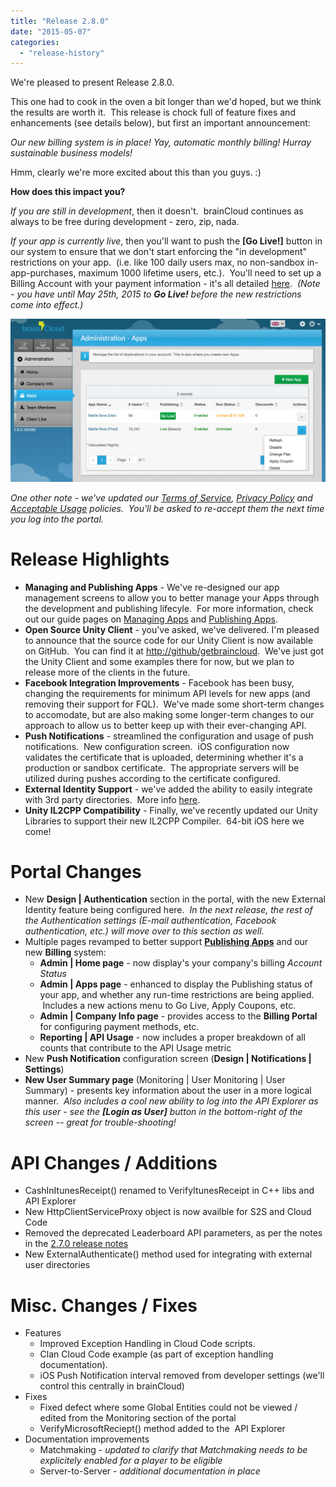 ```yaml
---
title: "Release 2.8.0"
date: "2015-05-07"
categories: 
  - "release-history"
---
```


We're pleased to present Release 2.8.0.

This one had to cook in the oven a bit longer than we'd hoped, but we think the results are worth it.  This release is chock full of feature fixes and enhancements (see details below), but first an important announcement:

_Our new billing system is in place! Yay, automatic monthly billing! Hurray sustainable business models!_ 

Hmm, clearly we're more excited about this than you guys. :)

**How does this impact you?**

_If you are still in development_, then it doesn't.  brainCloud continues as always to be free during development - zero, zip, nada.

_If your app is currently live_, then you'll want to push the **\[Go Live!\]** button in our system to ensure that we don't start enforcing the "in development" restrictions on your app.  (i.e. like 100 daily users max, no non-sandbox in-app-purchases, maximum 1000 lifetime users, etc.).  You'll need to set up a Billing Account with your payment information - it's all detailed [here](/apidocs/portal-usage/publishing-apps/ "Publishing Apps").  _(Note - you have until May 25th, 2015 to **Go Live!** before the new restrictions come into effect.)_

[![Admin Apps Page](images/Admin-Apps-Page-1024x529.png)](/apidocs/wp-content/uploads/2015/05/Admin-Apps-Page.png)

_One other note - we've updated our [Terms of Service](http://getbraincloud.com/terms-of-service/ "Terms of Service"), [Privacy Policy](http://getbraincloud.com/privacy-policy/ "Privacy Policy") and [Acceptable Usage](http://getbraincloud.com/acceptable-use-policy/ "Acceptable Use Policy") policies.  You'll be asked to re-accept them the next time you log into the portal._

# Release Highlights

- **Managing and Publishing Apps** - We've re-designed our app management screens to allow you to better manage your Apps through the development and publishing lifecyle.  For more information, check out our guide pages on [Managing Apps](/apidocs/portal-usage/managing-apps/ "Managing Apps") and [Publishing Apps](/apidocs/portal-usage/publishing-apps/ "Publishing Apps").
- **Open Source Unity Client** - you've asked, we've delivered. I'm pleased to announce that the source code for our Unity Client is now available on GitHub.  You can find it at [http://github/getbraincloud](http://github/getbraincloud "http://github/getbraincloud").  We've just got the Unity Client and some examples there for now, but we plan to release more of the clients in the future.
- **Facebook Integration Improvements** - Facebook has been busy, changing the requirements for minimum API levels for new apps (and removing their support for FQL).  We've made some short-term changes to accomodate, but are also making some longer-term changes to our approach to allow us to better keep up with their ever-changing API.
- **Push Notifications** - streamlined the configuration and usage of push notifications.  New configuration screen.  iOS configuration now validates the certificate that is uploaded, determining whether it's a production or sandbox certificate.  The appropriate servers will be utilized during pushes according to the certificate configured.
- **External Identity Support** - we've added the ability to easily integrate with 3rd party directories.  More info [here](/apidocs/api-modules/authentication/external-authentication/ "External Authentication").
- **Unity IL2CPP Compatibility** - Finally, we've recently updated our Unity Libraries to support their new IL2CPP Compiler.  64-bit iOS here we come!

# Portal Changes

- New **Design | Authentication** section in the portal, with the new External Identity feature being configured here.  _In the next release, the rest of the Authentication settings (E-mail authentication, Facebook authentication, etc.) will move over to this section as well._
- Multiple pages revamped to better support [**Publishing Apps**](/apidocs/portal-usage/publishing-apps/ "Publishing Apps") and our new **Billing** system:
    - **Admin | Home page** - now display's your company's billing _Account Status_
    - **Admin | Apps page** - enhanced to display the Publishing status of your app, and whether any run-time restrictions are being applied.  Includes a new actions menu to Go Live, Apply Coupons, etc.
    - **Admin | Company Info page** \- provides access to the **Billing Portal** for configuring payment methods, etc.
    - **Reporting | API Usage** - now includes a proper breakdown of all counts that contribute to the API Usage metric
- New **Push Notification** configuration screen (**Design | Notifications | Settings**)
- **New User Summary page** (Monitoring | User Monitoring | User Summary) - presents key information about the user in a more logical manner.  _Also includes a cool new ability to log into the API Explorer as this user - see the **\[Login as User\]** button in the bottom-right of the screen -- great for trouble-shooting!_

# API Changes / Additions

- CashInItunesReceipt() renamed to VerifyItunesReceipt in C++ libs and API Explorer
- New HttpClientServiceProxy object is now availble for S2S and Cloud Code
- Removed the deprecated Leaderboard API parameters, as per the notes in the [2.7.0 release notes](/apidocs/release-2-7-0/ "Release 2.7.0")
- New ExternalAuthenticate() method used for integrating with external user directories

# Misc. Changes / Fixes

- Features
    - Improved Exception Handling in Cloud Code scripts.
    - Clan Cloud Code example (as part of exception handling documentation).
    - iOS Push Notification interval removed from developer settings (we'll control this centrally in brainCloud)
- Fixes
    - Fixed defect where some Global Entities could not be viewed / edited from the Monitoring section of the portal
    - VerifyMicrosoftReciept() method added to the  API Explorer
- Documentation improvements
    - Matchmaking - _updated to clarify that Matchmaking needs to be explicitely enabled for a player to be eligible_
    - Server-to-Server - _additional documentation in place_
